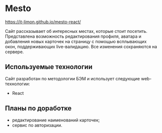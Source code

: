 # Mesto

https://it-limon.github.io/mesto-react/

Сайт рассказывает об интересных местах, которые стоит посетить.
Представлена возможность редактирования профиля, аватара и добавления новых карточек на страницу
с помощью всплывающих окон, поддерживающих live-валидацию. Все изменения сохраняются на сервере.

## Используемые технологии

Сайт разработан по методологии БЭМ и использует следующие web-технологии:

- React

## Планы по доработке

- редактирование наименований карточек;
- сервис по авторизации.
